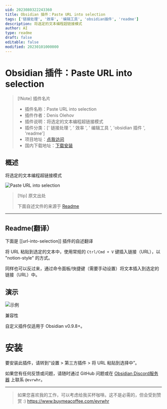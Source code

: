 ```yaml
---
uid: 2023080322243360
title: Obsidian 插件：Paste URL into selection
tags: ['链接处理', '效率', '编辑工具', 'obsidian插件', 'readme']
description: 将选定的文本编程超链接模式
author: AI
type: readme
draft: false
editable: false
modified: 20230101000000
---
```


# Obsidian 插件：Paste URL into selection

> [!Note] 插件名片
> - 插件名称：Paste URL into selection
> - 插件作者：Denis Olehov
> - 插件说明：将选定的文本编程超链接模式
> - 插件分类：[' 链接处理 ', ' 效率 ', ' 编辑工具 ', 'obsidian 插件 ', 'readme']
> - 项目地址：[点我访问](https://github.com/denolehov/obsidian-url-into-selection)
> - 国内下载地址：[下载安装](https://pkmer.cn/products/plugin/pluginMarket/?url-into-selection)

## 概述

将选定的文本编程超链接模式

![Paste URL into selection](https://cdn.pkmer.cn/covers/url-into-selection.gif!pkmer)

> [!tip] 原文出处
>
>下面自述文件的来源于 [Readme](https://ghproxy.net/https://raw.githubusercontent.com/denolehov/obsidian-url-into-selection/master/README.md)

---

## Readme(翻译）

下面是 [[url-into-selection]] 插件的自述翻译

将 URL 粘贴到选定的文本中，使用常规的 `Ctrl/Cmd + V` 键插入链接（URL），以 "notion-style" 的方式。

同样也可以反过来，通过命令面板/快捷键（需要手动设置）将文本插入到选定的链接（URL）中。

## 演示

![示例](https://user-images.githubusercontent.com/4748206/98997874-ed55fb80-253d-11eb-9121-709a316a4d1e.gif)

兼容性

自定义插件仅适用于 Obsidian v0.9.8+。

# 安装

要安装此插件，请转到“设置 > 第三方插件 > 将 URL 粘贴到选择中”。

如果您有任何反馈或问题，请随时通过 GitHub 问题或在 [Obsidian Discord服务器](https://discord.com/invite/veuWUTm) 上联系 `@evrwhr`。

---

> 如果您喜欢我的工作，可以考虑给我买杯咖啡。这不是必需的，但会受到赞赏 :) <https://www.buymeacoffee.com/evrwhr>